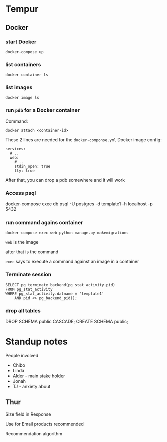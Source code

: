# Tempur

## Docker

### start Docker

```
docker-compose up
```

### list containers

```
docker container ls
```

### list images

```
docker image ls
```

### run `pdb` for a Docker container

Command:

```
docker attach <container-id>
```

These 2 lines are needed for the `docker-componse.yml` Docker image config:

```
services:
  # ..
  web:
    # ..
    stdin_open: true
    tty: true
```

After that, you can drop a pdb somewhere and it will work


### Access psql

docker-compose exec db psql -U postgres -d template1 -h localhost -p 5432

### run command agains container

```
docker-compose exec web python manage.py makemigrations
```

`web` is the image

after that is the command

`exec` says to execute a command against an image in a container

### Terminate session

```
SELECT pg_terminate_backend(pg_stat_activity.pid)
FROM pg_stat_activity 
WHERE pg_stat_activity.datname = 'template1'
	AND pid <> pg_backend_pid();
```

### drop all tables

DROP SCHEMA public CASCADE;
CREATE SCHEMA public;


# Standup notes

People involved

- Chibo
- Linda
- Alder - main stake holder
- Jonah
- TJ - anxiety about

## Thur

Size field in Response

Use for Email products recommended

Recommendation algorithm



